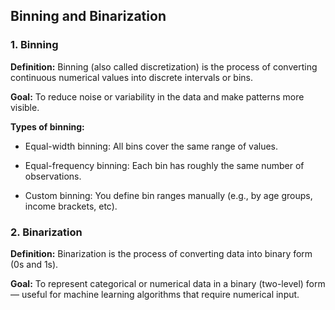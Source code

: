 ## Binning and Binarization

### 1. Binning

**Definition:** Binning (also called discretization) is the process of converting continuous numerical values into discrete intervals or bins.

**Goal:** To reduce noise or variability in the data and make patterns more visible.

**Types of binning:**

- Equal-width binning: All bins cover the same range of values.

- Equal-frequency binning: Each bin has roughly the same number of observations.

- Custom binning: You define bin ranges manually (e.g., by age groups, income brackets, etc).

### 2. Binarization

**Definition:** Binarization is the process of converting data into binary form (0s and 1s).

**Goal:** To represent categorical or numerical data in a binary (two-level) form — useful for machine learning algorithms that require numerical input.